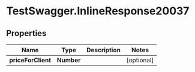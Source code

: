 # TestSwagger.InlineResponse20037

## Properties

Name | Type | Description | Notes
------------ | ------------- | ------------- | -------------
**priceForClient** | **Number** |  | [optional] 


